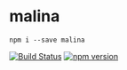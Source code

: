 # malina

`npm i --save malina`

[![Build Status](https://travis-ci.org/vacavaca/malina.svg?branch=master)](https://travis-ci.org/vacavaca/malina)
[![npm version](https://badge.fury.io/js/malina.svg)](https://badge.fury.io/js/malina)
